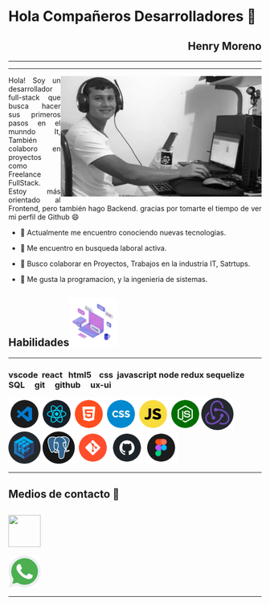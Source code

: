 
<!-- - 🔭 I’m currently working on ...
- 🌱 I’m currently learning ...
- 🤔 I’m looking for help with ...
- 💬 Ask me about ...
- 📫 How to reach me: ...
- 😄 Pronouns: ...
- ⚡ Fun fact: ... -->
 # Hola Compañeros Desarrolladores 👋



<div align="right">

## Henry Moreno
---
---
</div>

<img width="400" height="auto" src="./logo/Henry.jpg" align="right"/>
<p align="justify">   
Hola! Soy un desarrollador full-stack 
que busca hacer sus primeros pasos en el munndo It,
También colaboro en proyectos como Freelance FullStack.
Estoy más orientado al Frontend, pero también hago Backend.
gracias por tomarte el tiempo de ver 
mi perfil de Github 😄 

- 🔭 Actualmente me encuentro conociendo nuevas tecnologias.

- 🌱 Me encuentro en busqueda laboral activa.

- 👯 Busco colaborar en Proyectos, Trabajos en la industria IT, Satrtups.

- 💬 Me gusta la programacion, y la ingenieria de sistemas.
</p>


<!-- link de programacion -->

## Habilidades<img src="./logo/skill.gif" width="96px">
****
### vscode  react   html5    css  javascript node redux sequelize SQL     git     github     ux-ui
[<img width="64" height="64" src="./logo/vscode.png" align=""/>](https://code.visualstudio.com/)[<img width="64" height="64" src="./logo/react.png" align=""/>](https://es.reactjs.org/)[<img width="64" height="64" src="./logo/html5.png" align=""/>](https://developer.mozilla.org/es/docs/Glossary/HTML5)<img width="64" height="64" src="./logo/css.png"
 align=""/><img width="64" height="64" src="./logo/javascript.png" align=""/><img width="64" height="64" src="./logo/node.png" align=""/><img width="64" height="64" src="./logo/redux.png" align=""/><img width="64" height="64" src="./logo/sequelize.png" align=""/>
 <img width="64" height="64" src="./logo/SQL.png" align=""/> <img width="64" height="64" src="./logo/git.png" align=""/> <img width="64" height="64" src="./logo/github.png" align=""/> <img width="64" height="64" src="./logo/ux-ui.png" align=""/>

<!-- <img width="112" height="112" src="./logo/bootstrap.png" align=""/> -->

****
## Medios de contacto 👋
[<img width= '64px' height="64" align= 'center' src="https://raw.githubusercontent.com/rahulbanerjee26/githubAboutMeGenerator/main/icons/linked-in-alt.svg"/>](https://www.linkedin.com/in/henry-moreno-gs/)
----
<a href="https://api.whatsapp.com/send?phone=584145888298&text=Hola buen dia!!" target="_blank">
 <img width="64" height="64" src="./logo/whatsapp.png"/></a>

****
<!-- link de redesde sociales -->
